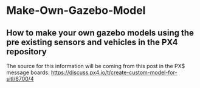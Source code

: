 # Make-Own-Gazebo-Model
## How to make your own gazebo models using the pre existing sensors and vehicles in the PX4 repository

The source for this information will be coming from this post in the PX$ message boards: https://discuss.px4.io/t/create-custom-model-for-sitl/6700/4
